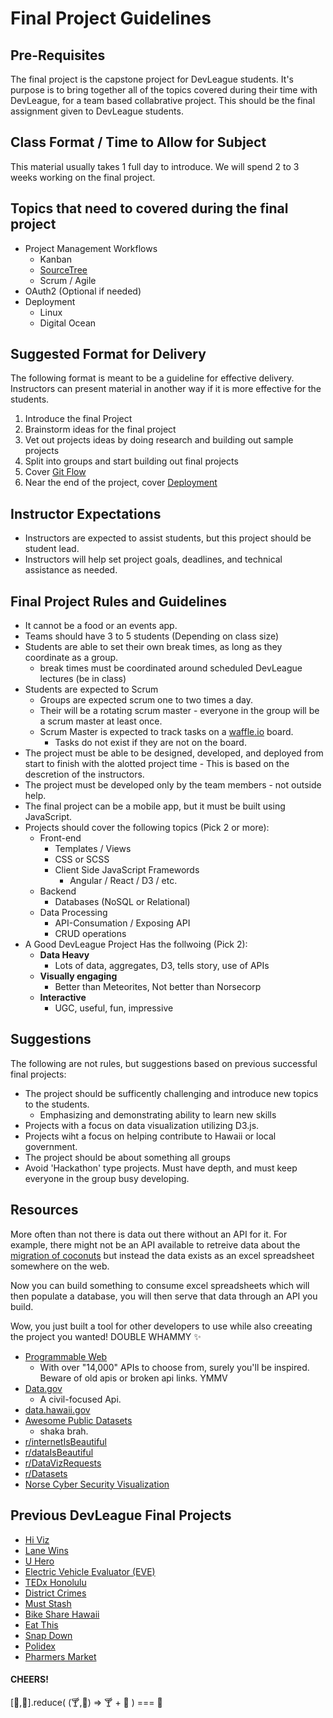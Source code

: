 

# Final Project Guidelines

## Pre-Requisites
The final project is the capstone project for DevLeague students. It's purpose is to bring together all of the topics covered during their time with DevLeague, for a team based collabrative project. This should be the final assignment given to DevLeague students.

## Class Format / Time to Allow for Subject
This material usually takes 1 full day to introduce. We will spend 2 to 3 weeks working on the final project.

## Topics that need to covered during the final project
- Project Management Workflows
    - Kanban
    - [SourceTree](https://www.atlassian.com/software/sourcetree/overview)
    - Scrum / Agile
- OAuth2 (Optional if needed)
- Deployment
    - Linux
    - Digital Ocean

## Suggested Format for Delivery
The following format is meant to be a guideline for effective delivery. Instructors can present material in another way if it is more effective for the students.

1. Introduce the final Project
1. Brainstorm ideas for the final project
  1. Vet out projects ideas by doing research and building out sample projects
1. Split into groups and start building out final projects
1. Cover [Git Flow](https://github.com/devleague/DevLeague-Modules/tree/master/Git/Git%20Flow)
1. Near the end of the project, cover [Deployment](https://github.com/devleague/DevLeague-Modules/tree/master/Deployment)

## Instructor Expectations
- Instructors are expected to assist students, but this project should be student lead.
- Instructors will help set project goals, deadlines, and technical assistance as needed.

## Final Project Rules and Guidelines
- It cannot be a food or an events app.
- Teams should have 3 to 5 students (Depending on class size)
- Students are able to set their own break times, as long as they coordinate as a group.
    - break times must be coordinated around scheduled DevLeague lectures (be in class)
- Students are expected to Scrum
    - Groups are expected scrum one to two times a day.
    - Their will be a rotating scrum master - everyone in the group will be a scrum master at least once.
    - Scrum Master is expected to track tasks on a [waffle.io](https://waffle.io/) board.
        - Tasks do not exist if they are not on the board.
- The project must be able to be designed, developed, and deployed from start to finish with the alotted project time - This is based on the descretion of the instructors.
- The project must be developed only by the team members - not outside help.
- The final project can be a mobile app, but it must be built using JavaScript.
- Projects should cover the following topics (Pick 2 or more):
    - Front-end
        - Templates / Views
        - CSS or SCSS
        - Client Side JavaScript Framewords
            - Angular / React / D3 / etc.
    - Backend
        - Databases (NoSQL or Relational)
    - Data Processing
        - API-Consumation / Exposing API
        - CRUD operations
- A Good DevLeague Project Has the follwoing (Pick 2):
  - **Data Heavy**
    - Lots of data, aggregates, D3, tells story, use of APIs
  - **Visually engaging**
    - Better than Meteorites, Not better than Norsecorp
  - **Interactive**
    - UGC, useful, fun, impressive

## Suggestions
The following are not rules, but suggestions based on previous successful final projects:
- The project should be sufficently challenging and introduce new topics to the students.
    - Emphasizing and demonstrating ability to learn new skills
- Projects with a focus on data visualization utilizing D3.js.
- Projects wiht a focus on helping contribute to Hawaii or local government.
- The project should be about something all groups
- Avoid 'Hackathon' type projects. Must have depth, and must keep everyone in the group busy developing.

## Resources
More often than not there is data out there without an API for it. For example, there might not be an API available to retreive data about the [migration of coconuts](https://www.youtube.com/watch?v=H4_9kDO3q0w) but instead the data exists as an excel spreadsheet somewhere on the web.

Now you can build something to consume excel spreadsheets which will then populate a database, you will then serve that data through an API you build.

Wow, you just built a tool for other developers to use while also creeating the project you wanted! DOUBLE WHAMMY :sparkles:

- [Programmable Web](http://www.programmableweb.com/apis/directory)
  - With over "14,000" APIs to choose from, surely you'll be inspired. Beware of old apis or broken api links. YMMV
- [Data.gov](https://www.data.gov/)
  - A civil-focused Api.
- [data.hawaii.gov](https://data.hawaii.gov/)
- [Awesome Public Datasets](https://github.com/caesar0301/awesome-public-datasets)
  - shaka brah.
- [r/internetIsBeautiful](https://www.reddit.com/r/InternetIsBeautiful/)
- [r/dataIsBeautiful](https://www.reddit.com/r/dataIsBeautiful/)
- [r/DataVizRequests](https://www.reddit.com/r/DataVizRequests)
- [r/Datasets](https://www.reddit.com/r/datasets/)
- [Norse Cyber Security Visualization](http://map.norsecorp.com/#/)

## Previous DevLeague Final Projects
- [Hi Viz](http://hiviz.io/)
- [Lane Wins](http://lanewins.com/)
- [U Hero](http://uhero.devleague.com/)
- [Electric Vehicle Evaluator (EVE)](http://eve.devleague.com/)
- [TEDx Honolulu](https://play.google.com/store/apps/details?id=com.devleague.tedx)
- [District Crimes](https://github.com/cleong14/districtcrimes)
- [Must Stash](https://github.com/Must-Stash/Must-Stash-Server)
- [Bike Share Hawaii](http://ridehawaii.us/)
- [Eat This](https://github.com/devleague/eat-this)
- [Snap Down](https://github.com/devleague/SnapDown)
- [Polidex](https://github.com/devleague/polidex)
- [Pharmers Market](https://github.com/bbishop777/farmers_market_mobile)

#### CHEERS!
[:beer:,:beer:].reduce( (:cocktail:,:bear:)  => :cocktail: + :bear: ) === :beers:
